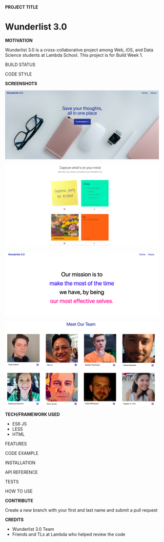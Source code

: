 **PROJECT TITLE**

# Wunderlist 3.0

**MOTIVATION**

Wunderlist 3.0 is a cross-collaborative project among Web, iOS, and Data Science students at Lambda School. This project is for Build Week 1.

BUILD STATUS

CODE STYLE

**SCREENSHOTS**

![Main Page](/img/readme1.png "Main Page Top")

![Main Page](/img/readme2.png "Main Page Bottom")

![About Page](/img/readme3.png "About Page Top")

![About Page](/img/readme4.png "About Page Bottom")

**TECH/FRAMEWORK USED**

- ES6 JS
- LESS
- HTML

FEATURES

CODE EXAMPLE

INSTALLATION

API REFERENCE

TESTS

HOW TO USE

**CONTRIBUTE**

Create a new branch with your first and last name and submit a pull request

**CREDITS**

- Wunderlist 3.0 Team
- Friends and TLs at Lambda who helped review the code


